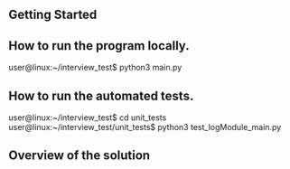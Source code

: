 ## Getting Started

## How to run the program locally.

user@linux:~/interview_test$ python3 main.py

## How to run the automated tests.

user@linux:~/interview_test$ cd unit_tests
user@linux:~/interview_test/unit_tests$ python3 test_logModule_main.py

## Overview of the solution


